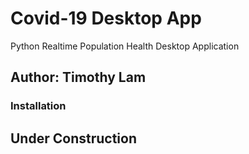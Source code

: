 # Covid-19 Desktop App
Python Realtime Population Health Desktop Application

## Author: Timothy Lam

### Installation

## Under Construction